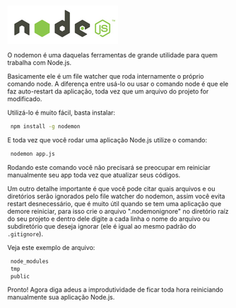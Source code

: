 ![Node.js ou Nodemon?](/images/nodejs-logo.jpg "Node.js ou Nodemon?")

O nodemon é uma daquelas ferramentas de grande utilidade para quem trabalha com Node.js.

Basicamente ele é um file watcher que roda internamente o próprio comando node. A diferença entre usá-lo ou usar o comando node é que ele faz auto-restart da aplicação, toda vez que um arquivo do projeto for modificado.

Utilizá-lo é muito fácil, basta instalar:

``` bash
 npm install -g nodemon
``` 

E toda vez que você rodar uma aplicação Node.js utilize o comando:

``` bash
 nodemon app.js
``` 

Rodando este comando você não precisará se preocupar em reiniciar manualmente seu app toda vez que atualizar seus códigos.

Um outro detalhe importante é que você pode citar quais arquivos e ou diretórios serão ignorados pelo file watcher do nodemon, assim você evita restart desnecessário, que é muito útil quando se tem uma aplicação que demore reiniciar, para isso crie o arquivo ".nodemonignore" no diretório raíz do seu projeto e dentro dele digite a cada linha o nome do arquivo ou subdiretório que deseja ignorar (ele é igual ao mesmo padrão do `.gitignore`).

Veja este exemplo de arquivo:

``` bash
 node_modules
 tmp
 public
``` 

Pronto! Agora diga adeus a improdutividade de ficar toda hora reiniciando manualmente sua aplicação Node.js.